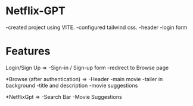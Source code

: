 # Netflix-GPT

-created project using VITE.
-configured tailwind css.
-header
-login form

# Features

Login/Sign Up =>
-Sign-in / Sign-up form
-redirect to Browse page

\*Browse (after authentication) =>
-Header
-main movie
-tailer in background
-title and description
-movie suggestions

\*NetflixGpt =>
-Search Bar
-Movie Suggestions
